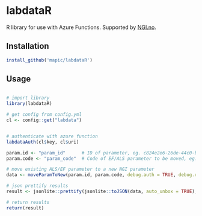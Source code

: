 # labdataR

R library for use with Azure Functions. Supported by [NGI.no](https://ngi.no).

## Installation

```R
install_github('mapic/labdataR')
```

## Usage

```R

# import library
library(labdataR)

# get config from config.yml
cl <- config::get("labdata")


# authenticate with azure function
labdataAuth(cl$key, cl$uri)

param.id <- "param_id"      # ID of parameter, eg. c824e2e6-26de-44c0-beee-38c309319b7a, id of parameter
param.code <- "param_code"  # Code of EF/ALS parameter to be moved, eg. Z001CY2X 

# move existing ALS/EF parameter to a new NGI parameter
data <- moveParamToNew(param.id, param.code, debug.auth = TRUE, debug.query = TRUE)

# json prettify results
result <- jsonlite::prettify(jsonlite::toJSON(data, auto_unbox = TRUE), 4)

# return results
return(result)
```
